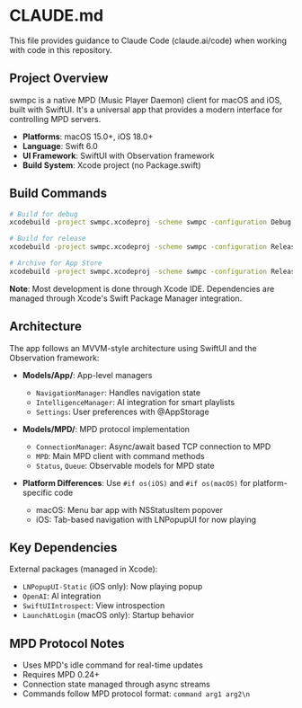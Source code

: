 # CLAUDE.md

This file provides guidance to Claude Code (claude.ai/code) when working with code in this repository.

## Project Overview

swmpc is a native MPD (Music Player Daemon) client for macOS and iOS, built with SwiftUI. It's a universal app that provides a modern interface for controlling MPD servers.

- **Platforms**: macOS 15.0+, iOS 18.0+
- **Language**: Swift 6.0
- **UI Framework**: SwiftUI with Observation framework
- **Build System**: Xcode project (no Package.swift)

## Build Commands

```bash
# Build for debug
xcodebuild -project swmpc.xcodeproj -scheme swmpc -configuration Debug

# Build for release
xcodebuild -project swmpc.xcodeproj -scheme swmpc -configuration Release

# Archive for App Store
xcodebuild -project swmpc.xcodeproj -scheme swmpc -configuration Release archive
```

**Note**: Most development is done through Xcode IDE. Dependencies are managed through Xcode's Swift Package Manager integration.

## Architecture

The app follows an MVVM-style architecture using SwiftUI and the Observation framework:

- **Models/App/**: App-level managers
  - `NavigationManager`: Handles navigation state
  - `IntelligenceManager`: AI integration for smart playlists
  - `Settings`: User preferences with @AppStorage

- **Models/MPD/**: MPD protocol implementation
  - `ConnectionManager`: Async/await based TCP connection to MPD
  - `MPD`: Main MPD client with command methods
  - `Status`, `Queue`: Observable models for MPD state

- **Platform Differences**: Use `#if os(iOS)` and `#if os(macOS)` for platform-specific code
  - macOS: Menu bar app with NSStatusItem popover
  - iOS: Tab-based navigation with LNPopupUI for now playing

## Key Dependencies

External packages (managed in Xcode):
- `LNPopupUI-Static` (iOS only): Now playing popup
- `OpenAI`: AI integration
- `SwiftUIIntrospect`: View introspection
- `LaunchAtLogin` (macOS only): Startup behavior

## MPD Protocol Notes

- Uses MPD's idle command for real-time updates
- Requires MPD 0.24+
- Connection state managed through async streams
- Commands follow MPD protocol format: `command arg1 arg2\n`
